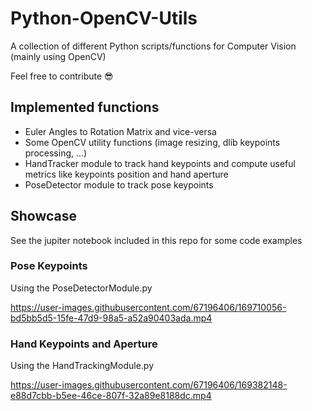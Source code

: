 # Python-OpenCV-Utils

A collection of different Python scripts/functions for Computer Vision (mainly using OpenCV)

Feel free to contribute 😎

## Implemented functions
- Euler Angles to Rotation Matrix and vice-versa
- Some OpenCV utility functions (image resizing, dlib keypoints processing, ...)
- HandTracker module to track hand keypoints and compute useful metrics like keypoints position and hand aperture
- PoseDetector module to track pose keypoints

## Showcase
See the jupiter notebook included in this repo for some code examples

### Pose Keypoints
Using the PoseDetectorModule.py

https://user-images.githubusercontent.com/67196406/169710056-bd5bb5d5-15fe-47d9-98a5-a52a90403ada.mp4


### Hand Keypoints and Aperture
Using the HandTrackingModule.py

https://user-images.githubusercontent.com/67196406/169382148-e88d7cbb-b5ee-46ce-807f-32a89e8188dc.mp4

